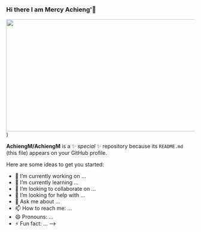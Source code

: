 ### Hi there I am Mercy Achieng'👋


<div align="center">
 <img src="https://media.giphy.com/media/1jl173guBKkbvC03rQ/giphy.gif" width="600" height="300"/>
</div>)

**AchiengM/AchiengM** is a ✨ _special_ ✨ repository because its `README.md` (this file) appears on your GitHub profile.

Here are some ideas to get you started:

- 🔭 I’m currently working on ...
- 🌱 I’m currently learning ...
- 👯 I’m looking to collaborate on ...
- 🤔 I’m looking for help with ...
- 💬 Ask me about ...
- 📫 How to reach me: ...
- 😄 Pronouns: ...
- ⚡ Fun fact: ...
-->
